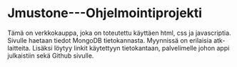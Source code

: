 # Jmustone---Ohjelmointiprojekti
Tämä on verkkokauppa, joka on toteutettu käyttäen html, css ja javascriptia. 
Sivulle haetaan tiedot MongoDB tietokannasta. Myynnissä on erilaisia atk-laitteita.
Lisäksi löytyy linkit käytettyyn tietokantaan, palvelimelle johon appi julkaistiin sekä Github sivulle.
